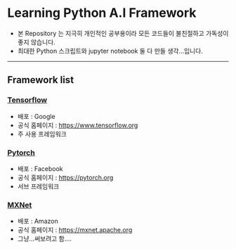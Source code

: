 # Learning Python A.I Framework

- 본 Repository 는 지극히 개인적인 공부용이라 모든 코드들이 불친절하고 가독성이 좋지 않습니다.
- 최대한 Python 스크립트와 jupyter notebook 둘 다 만들 생각...입니다.
---
## Framework list 

### [Tensorflow](/tensorflow/)
- 배포 : Google
- 공식 홈페이지 : https://www.tensorflow.org
- 주 사용 프레임워크

### [Pytorch](/pytorch/)
- 배포 : Facebook
- 공식 홈페이지 : https://pytorch.org
- 서브 프레임워크

### [MXNet](/mxnet/)
- 배포 : Amazon
- 공식 홈페이지 : https://mxnet.apache.org
- 그냥...써보려고 함....